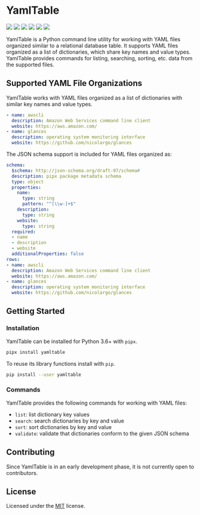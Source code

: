 # YamlTable 

![](https://img.shields.io/pypi/v/yamltable)
![]( https://img.shields.io/pypi/pyversions/yamltable.svg)
![](https://github.com/wolfgangwazzlestrauss/yamltable/workflows/build/badge.svg)
![](https://img.shields.io/badge/code%20style-black-000000.svg)
![](https://img.shields.io/github/repo-size/wolfgangwazzlestrauss/yamltable)
![](https://img.shields.io/github/license/wolfgangwazzlestrauss/yamltable)

YamlTable is a Python command line utility for working with YAML files organized similar to a
relational database table. It supports YAML files organized as a list of dictionaries, which share
key names and value types. YamlTable provides commands for listing, searching, sorting, etc. data
from the supported files.


## Supported YAML File Organizations

YamlTable works with YAML files organized as a list of dictionaries with similar key names and value types.
```yaml
- name: awscli
  description: Amazon Web Services command line client
  website: https://aws.amazon.com/
- name: glances
  description: operating system monitoring interface
  website: https://github.com/nicolargo/glances
```

The JSON schema support is included for YAML files organized as:
```yaml
schema:
  $schema: http://json-schema.org/draft-07/schema#
  description: pipx package metadata schema
  type: object
  properties:
    name:
      type: string
      pattern: "^[\\w-]+$"
    description:
      type: string
    website:
      type: string
  required:
  - name
  - description
  - website
  additionalProperties: false
rows:
- name: awscli
  description: Amazon Web Services command line client
  website: https://aws.amazon.com/
- name: glances
  description: operating system monitoring interface
  website: https://github.com/nicolargo/glances
```


## Getting Started

### Installation

YamlTable can be installed for Python 3.6+ with `pipx`.
```bash
pipx install yamltable
```

To reuse its library functions install with `pip`.
```bash
pip install --user yamltable
```


### Commands

YamlTable provides the following commands for working with YAML files:
* `list`: list dictionary key values
* `search`: search dictionaries by key and value
* `sort`: sort dictionaries by key and value
* `validate`: validate that dictionaries conform to the given JSON schema


## Contributing

Since YamlTable is in an early development phase, it is not currently open to contributors.


## License

Licensed under the [MIT](license.txt) license.

